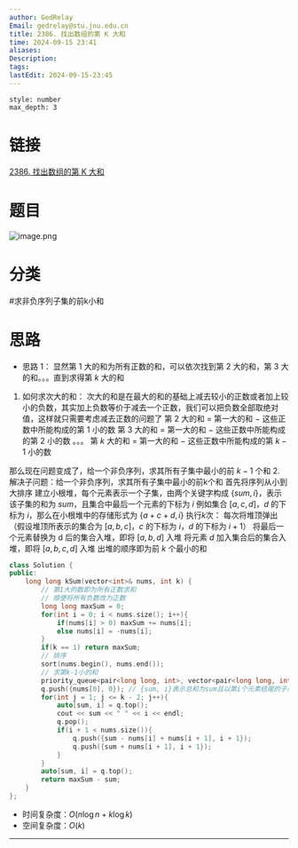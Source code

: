 ```yaml
---
author: GedRelay
Email: gedrelay@stu.jnu.edu.cn
title: 2386. 找出数组的第 K 大和
time: 2024-09-15 23:41
aliases: 
Description: 
tags: 
lastEdit: 2024-09-15-23:45
---
```


```toc
style: number
max_depth: 3
```

# 链接
[2386. 找出数组的第 K 大和](https://leetcode.cn/problems/find-the-k-sum-of-an-array/) 

# 题目
![image.png](https://ged-pic-bed.oss-cn-guangzhou.aliyuncs.com/img/202409152341879.png)


# 分类
#求非负序列子集的前k小和 

# 思路
- 思路 1：
显然第 $1$ 大的和为所有正数的和，可以依次找到第 $2$ 大的和，第 $3$ 大的和。。。直到求得第 $k$ 大的和
1. 如何求次大的和：
次大的和是在最大的和的基础上减去较小的正数或者加上较小的负数，其实加上负数等价于减去一个正数，我们可以把负数全部取绝对值，这样就只需要考虑减去正数的问题了
第 $2$ 大的和 $=$ 第一大的和 $-$ 这些正数中所能构成的第 $1$ 小的数
第 $3$ 大的和 $=$ 第一大的和 $-$ 这些正数中所能构成的第 $2$ 小的数
。。。
第 $k$ 大的和 $=$ 第一大的和 $-$ 这些正数中所能构成的第 $k-1$ 小的数

那么现在问题变成了，给一个非负序列，求其所有子集中最小的前 $k-1$ 个和
2. 解决子问题：给一个非负序列，求其所有子集中最小的前k个和
首先将序列从小到大排序
建立小根堆，每个元素表示一个子集，由两个关键字构成 $\{sum, i\}$，表示该子集的和为 $sum$，且集合中最后一个元素的下标为 $i$ 
例如集合 $[a,c,d]$，$d$ 的下标为 $i$，那么在小根堆中的存储形式为 $\{a+c+d, i\}$ 
执行$k$次：
每次将堆顶弹出（假设堆顶所表示的集合为 $[a,b,c]$，$c$ 的下标为 $i$，$d$ 的下标为 $i+1$）
将最后一个元素替换为 d 后的集合入堆，即将 $[a,b,d]$ 入堆
将元素 $d$ 加入集合后的集合入堆，即将 $[a,b,c,d]$ 入堆 
出堆的顺序即为前 $k$ 个最小的和 


```cpp
class Solution {
public:
    long long kSum(vector<int>& nums, int k) {
        // 第1大的数即为所有正数求和
        // 顺便将所有负数改为正数
        long long maxSum = 0;
        for(int i = 0; i < nums.size(); i++){
            if(nums[i] > 0) maxSum += nums[i];
            else nums[i] = -nums[i];
        }
        if(k == 1) return maxSum;
        // 排序
        sort(nums.begin(), nums.end());
        // 求第k-1小的和
        priority_queue<pair<long long, int>, vector<pair<long long, int>>, greater<>> q; // 小根堆
        q.push({nums[0], 0}); // {sum, i}表示总和为sum且以第i个元素结尾的子序列
        for(int j = 1; j <= k - 2; j++){
            auto[sum, i] = q.top();
            cout << sum << " " << i << endl;
            q.pop();
            if(i + 1 < nums.size()){
                q.push({sum - nums[i] + nums[i + 1], i + 1});
                q.push({sum + nums[i + 1], i + 1});
            }
        }
        auto[sum, i] = q.top();
        return maxSum - sum;
    }
};
```


- 时间复杂度：${O\left( n\log n +k\log k\right)  }$ 
- 空间复杂度：${O\left( k \right)  }$ 


---

